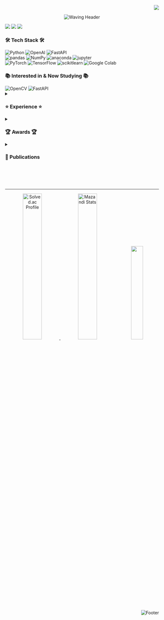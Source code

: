 <div align="right">
<img src="https://komarev.com/ghpvc/?username=juyeonbae&&style=flat-square" align="right"/>
<div align="left">
<br>
<p align = "center">
<img src="https://capsule-render.vercel.app/api?type=waving&color=FE9A2E&height=150&section=header&text=juyeonbae&fontColor=FFFFFF&fontSize=60&font=Nerko+One" alt="Waving Header" />
</p>
<a href="https://zo0oz.tistory.com/"><img src="https://img.shields.io/badge/Tistory-000000?style=flat-square&logo=Tistory&logoColor=white&link=https://zo0oz.tistory.com"/></a> <a href="mailto:juyeonbae.dev@gmail.com"><img src="https://img.shields.io/badge/Gmail-EA4335?style=flat-square&logo=Gmail&logoColor=white&link=mailto:juyeonbae.dev@gmail.com"/></a> <a href="https://www.linkedin.com/in/juyeon-bae-78214b239"><img src="https://img.shields.io/badge/linkedin-0A66C2?style=flat-square&logo=linkedin&logoColor=white&link=https://www.linkedin.com/in/juyeon-bae-78214b239"/></a> 


<h3>🛠 Tech Stack 🛠</h3>
<img src="https://img.shields.io/badge/Python-3776AB?style=flat-square&logo=Python&logoColor=white" alt="Python"/>
<img src="https://img.shields.io/badge/OpenAI-412991?style=flat-square&logo=OpenAI&logoColor=white" alt="OpenAI"/>
<img src="https://img.shields.io/badge/FastAPI-009688?style=flat-square&logo=FastAPI&logoColor=white" alt="FastAPI"/>
<br>
<img src="https://img.shields.io/badge/pandas-150458?style=flat-square&logo=pandas&logoColor=white" alt="pandas"/>
<img src="https://img.shields.io/badge/NumPy-013243?style=flat-square&logo=NumPy&logoColor=white" alt="NumPy"/>
<img src="https://img.shields.io/badge/anaconda-44A833?style=flat-square&logo=anaconda&logoColor=white" alt="anaconda"/>
<img src="https://img.shields.io/badge/jupyter-F37626?style=flat-square&logo=jupyter&logoColor=white" alt="jupyter"/>
<br>
<img src="https://img.shields.io/badge/PyTorch-EE4C2C?style=flat-square&logo=PyTorch&logoColor=white" alt="PyTorch"/>
<img src="https://img.shields.io/badge/TensorFlow-FF6F00?style=flat-square&logo=TensorFlow&logoColor=white" alt="TensorFlow"/>
<img src="https://img.shields.io/badge/scikitlearn-F7931E?style=flat-square&logo=scikitlearn&logoColor=white" alt="scikitlearn"/>
<img src="https://img.shields.io/badge/GoogleColab-F9AB00?style=flat-square&logo=GoogleColab&logoColor=white" alt="Google Colab"/>

<h3>📚 Interested in & Now Studying 📚 </h3>
<img src="https://img.shields.io/badge/OpenCV-5C3EE8?style=for-the-badge&logo=OpenCV&logoColor=white" alt="OpenCV"/>
<img src="https://img.shields.io/badge/FastAPI-009688?style=for-the-badge&logo=FastAPI&logoColor=white" alt="FastAPI"/>

<details>
<summary><h3>⭐ Experience ⭐</h3></summary>

- **Kakao Corp. X Goorm.io | Kakao tech Bootcamp 1st** (2024.07.01 ~ present)
  - participating in Generative AI Developing part.
- **Naver Connect Foundation | BoostCourse <Data Science 2024> Coaching Study: 2024** (2024.07.29 ~ 2024.08.25)
  - Studying Data Science.
</details>

<details>
<summary><h3>🏆 Awards 🏆</h3></summary>

- **Excellence Award**  
  [2023 Fall Semester Graduation Project] - Capstone Design Course  
  *Department of Computer Science and Engineering, Ewha Womans University* - *December 10, 2023*
  
- **Bronze Award**  
  [2023 Ewha Engineering Capstone Design Contest] - Single Major Category  
  *Ewha Womans University ELTEC College of Engineering* - *December 6, 2023*
  
- **Excellent Paper Award - Bronze**  
  "Music Leader: A Music Score Conversion Application for the Visually Impaired"  
  *Korea Information Technology Association* - *November 24, 2023*
  
- **Excellent Paper Award - Silver**  
  "Estimation of Music Object Positions through Pixel Counting in the Preprocessing of Sheet Music Images"  
  *Korea Information Technology Association* - *June 2, 2023*

</details>

<details>
  <summary><h3>📄 Publications</h3></summary>

#### 1. "Music Reader": A Sheet Music Conversion Application for the Visually Impaired  
- **Conference**: Proceedings of KIIT Conference  
- **Published**: November 2023 (pp. 813-815)  
- **Authors**: Isun Lee, Yeonso Cho, Juyeon Bae  
- **Link**: 


#### 2. Estimating Positions of Music Objects by Calculating Pixel Counts in Pre-processing Sheet Music Images  
- **Conference**: Proceedings of KIIT Conference  
- **Published**: June 2023 (pp. 479-481)  
- **Authors**: Isun Lee, Yeonso Cho, Juyeon Bae, Yuran Oh  
- **Link**: 



</details>
</p>
<!--
<h3 align="center">🛠 Tech Stack 🛠</h3>

<h4 align="center"> Techs that I've used at least once </h4>

<p align="center">
    <img src="https://img.shields.io/badge/Python-3776AB?style=for-the-badge&logo=Python&logoColor=white" alt="Python"/>
    <img src="https://img.shields.io/badge/OpenAI-412991?style=for-the-badge&logo=OpenAI&logoColor=white" alt="OpenAI"/>
    <img src="https://img.shields.io/badge/FastAPI-009688?style=for-the-badge&logo=FastAPI&logoColor=white" alt="FastAPI"/>
  <br>
    <img src="https://img.shields.io/badge/pandas-150458?style=for-the-badge&logo=pandas&logoColor=white" alt="pandas"/>
    <img src="https://img.shields.io/badge/NumPy-013243?style=for-the-badge&logo=NumPy&logoColor=white" alt="NumPy"/>
    <img src="https://img.shields.io/badge/anaconda-44A833?style=for-the-badge&logo=anaconda&logoColor=white" alt="anaconda"/>
    <img src="https://img.shields.io/badge/jupyter-F37626?style=for-the-badge&logo=jupyter&logoColor=white" alt="jupyter"/>
  <br>
    <img src="https://img.shields.io/badge/PyTorch-EE4C2C?style=for-the-badge&logo=PyTorch&logoColor=white" alt="PyTorch"/>
    <img src="https://img.shields.io/badge/TensorFlow-FF6F00?style=for-the-badge&logo=TensorFlow&logoColor=white" alt="TensorFlow"/>
    <img src="https://img.shields.io/badge/scikitlearn-F7931E?style=for-the-badge&logo=scikitlearn&logoColor=white" alt="scikitlearn"/>
    <img src="https://img.shields.io/badge/GoogleColab-F9AB00?style=for-the-badge&logo=GoogleColab&logoColor=white" alt="Google Colab"/>
  <br>
  <!--
    <img src="https://img.shields.io/badge/HTML5-E34F26?style=for-the-badge&logo=HTML5&logoColor=white" alt="HTML5"/>
    <img src="https://img.shields.io/badge/CSS3-1572B6?style=for-the-badge&logo=CSS3&logoColor=white" alt="CSS3"/>
    <img src="https://img.shields.io/badge/JavaScript-F7DF1E?style=for-the-badge&logo=JavaScript&logoColor=white" alt="JavaScript"/>
    <img src="https://img.shields.io/badge/pycharm-000000?style=for-the-badge&logo=pycharm&logoColor=white" alt="PyCharm"/>
  <img src="https://img.shields.io/badge/AndroidStudio-3DDC84?style=for-the-badge&logo=AndroidStudio&logoColor=white" alt="Android Studio"/>-->

</p>
<!--
<br>
<h3 align="center"> 📚 Interested in & Now Studying 📚 </h3>
<p align="center">
    <img src="https://img.shields.io/badge/OpenCV-5C3EE8?style=for-the-badge&logo=OpenCV&logoColor=white" alt="OpenCV"/>
      <img src="https://img.shields.io/badge/FastAPI-009688?style=for-the-badge&logo=FastAPI&logoColor=white" alt="FastAPI"/>
</p>

<br>
<div align="center" style="margin: auto; width: fit-content; padding: 10px; border: 2px solid red;">
  <h3> 📧 Contact 📧 </h3>
  <a href="https://www.linkedin.com">
    <img src="https://img.shields.io/badge/linkedin-%230077B5.svg?style=for-the-badge&logo=linkedin&logoColor=white"/>
  </a>
  <a href="https://zo0oz.tistory.com">
    <img alt="tistory" src="https://img.shields.io/badge/tistory-ff5544?style=for-the-badge&logo=tistory&logoColor=white" />
  </a>
  <a href="mailto:juyeonbae.dev@gmail.com">
    <img alt="Gmail" src="https://img.shields.io/badge/Gmail-D14836?style=for-the-badge&logo=gmail&logoColor=white" />
  </a>
</div>
-->

<br>
<br>
<br>
<hr>

<div align="center">
<a href="https://solved.ac/ilnyu0756/">
<img src="http://mazassumnida.wtf/api/v2/generate_badge?boj=ilnyu0756" alt="Solved.ac Profile" width="35%" />
</a> <img src="http://mazandi.herokuapp.com/api?handle=ilnyu0756&theme=dark" alt="Mazandi Stats" width="35%" />
<img src="http://github-profile-summary-cards.vercel.app/api/cards/repos-per-language?username=juyeonbae&theme=gruvbox&exclude={exclude}" width="28%" >

</div>
<!--<br>
<div algin="center">
<a href="s">
<img src="https://github-readme-stats.vercel.app/api?username=juyeonbae&theme=gruvbox&show_icons=true&hide_border=true" width="56%" />

<img src="https://github-readme-streak-stats.herokuapp.com/?user=kritika-pattalam&theme=gruvbox&hide_border=true" width="%" > 
<img src="http://github-profile-summary-cards.vercel.app/api/cards/repos-per-language?username=juyeonbae&theme=gruvbox&exclude={exclude}" width="40%" > -->

</a>
</div>

<img src="https://capsule-render.vercel.app/api?type=waving&color=FE9A2E&height=100&section=footer" alt="Footer">

